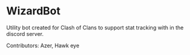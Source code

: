 # WizardBot

Utility bot created for Clash of Clans to support stat tracking with in the discord server.

Contributors: Azer, Hawk eye